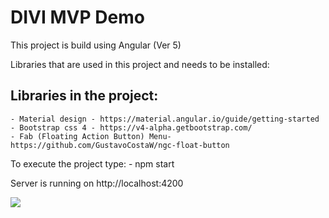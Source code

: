 # DIVI MVP Demo

This project is build using Angular (Ver 5)

Libraries that are used in this project and needs to be installed:


Libraries in the project:
  - 
	- Material design - https://material.angular.io/guide/getting-started
	- Bootstrap css 4 - https://v4-alpha.getbootstrap.com/ 
	- Fab (Floating Action Button) Menu- https://github.com/GustavoCostaW/ngc-float-button


To execute the project type: - npm start

Server is running on http://localhost:4200



<img src="https://user-images.githubusercontent.com/29027414/35197719-689f64a2-fedb-11e7-9445-d99b3435ed03.gif" />
